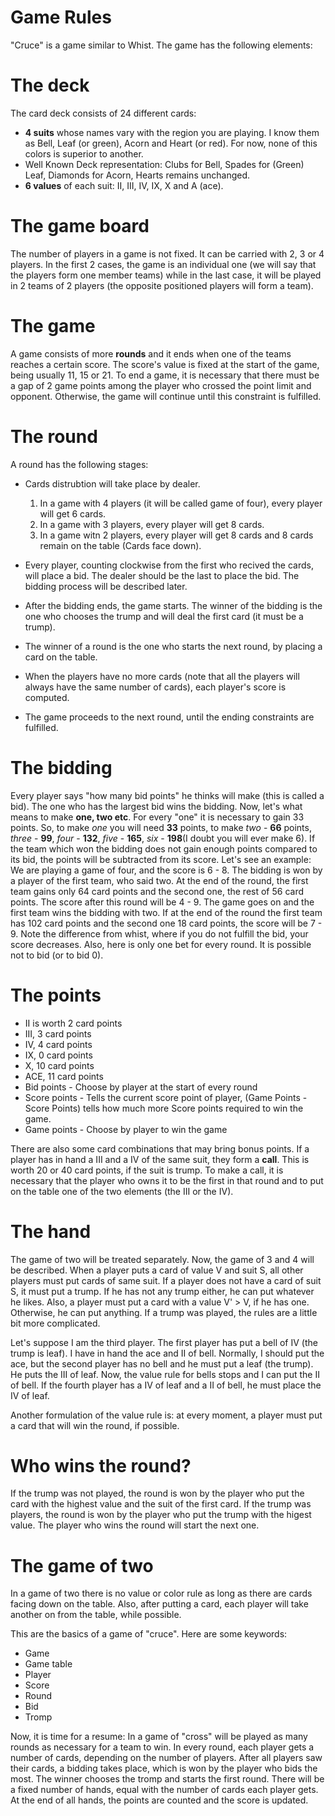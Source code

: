 Game Rules
=========

"Cruce" is a game similar to Whist. The game has the following elements:

# The deck

The card deck consists of 24 different cards:
* __4 suits__ whose names vary with the region you are playing. I know them as
  Bell, Leaf (or green), Acorn and Heart (or red). For now, none of this colors 
  is superior to another. 
* Well Known Deck representation: Clubs for Bell, Spades for (Green) Leaf,
  Diamonds for Acorn, Hearts remains unchanged.
* __6 values__ of each suit: II, III, IV, IX, X and A (ace).

# The game board
The number of players in a game is not fixed. It can be carried with 2, 3 or 4
players. In the first 2 cases, the game is an individual one (we will say that
the players form one member teams) while in the last case, it will be played in
2 teams of 2 players (the opposite positioned players will form a team).

# The game

A game consists of more __rounds__ and it ends when one of the teams reaches a
certain score. The score's value is fixed at the start of the game, being
usually 11, 15 or 21. To end a game, it is necessary that there must be a gap of
2 game points among the player who crossed the point limit and opponent.
Otherwise, the game will continue until this constraint is fulfilled.

# The round

A round has the following stages:

* Cards distrubtion will take place by dealer.
    1. In a game with 4 players (it will be called game of four), every player
       will get 6 cards.
    2. In a game with 3 players, every player will get 8 cards.
    3. In a game witn 2 players, every player will get 8 cards and 8 cards
       remain on the table (Cards face down).

* Every player, counting clockwise from the first who recived the cards, will
  place a bid. The dealer should be the last to place the bid. The bidding
  process will be described later.
* After the bidding ends, the game starts. The winner of the bidding is the one
  who chooses the trump and will deal the first card (it must be a trump). 
* The winner of a round is the one who starts the next round, by placing a card
  on the table.
* When the players have no more cards (note that all the players will always
  have the same number of cards), each player's score is computed.
* The game proceeds to the next round, until the ending constraints are
  fulfilled.


# The bidding

Every player says "how many bid points" he thinks will make (this is called a 
bid). The one who has the largest bid wins the bidding. Now, let's what means to
make __one, two etc__.
For every "one" it is necessary to gain 33 points. So, to make _one_ you will
need __33__ points, to make _two_ - __66__ points, _three_ - __99__,
_four_ - __132__, _five_ - __165__, _six_ - __198__(I doubt you will ever make 6).
If the team which won the bidding does not gain enough points compared to its
bid, the points will be subtracted from its score. Let's see an example:
We are playing a game of four, and the score is 6 - 8. The bidding is won by a
player of the first team, who said two. At the end of the round, the first team 
gains only 64 card points and the second one, the rest of 56 card points. The
score after this round will be 4 - 9. The game goes on and the first team wins
the bidding with two. If at the end of the round the first team has 102 card
points and the second one 18 card points, the score will be 7 - 9. Note the
difference from whist, where if you do not fulfill the bid, your score 
decreases. Also, here is only one bet for every round. It is possible not to bid
(or to bid 0).

# The points

* II is worth 2 card points
* III, 3 card points
* IV, 4 card points
* IX, 0 card points
* X, 10 card points
* ACE, 11 card points
* Bid points - Choose by player at the start of every round
* Score points - Tells the current score point of player, (Game Points - Score
  Points) tells how much more Score points
  required to win the game.
* Game points - Choose by player to win the game


There are also some card combinations that may bring bonus points. If a player
has in hand a III and a IV of the same suit, they form a __call__. This is worth
20 or 40 card points, if the suit is trump. To make a call, it is necessary that
the player who owns it to be the first in that round and to put on the table one
of the two elements (the III or the IV).

# The hand

The game of two will be treated separately. Now, the game of 3 and 4 will be
described.
When a player puts a card of value V and suit S, all other players must put
cards of same suit. If a player does not have a card of suit S, it must put a
trump. If he has not any trump either, he can put whatever he likes. Also, a
player must put a card with a value V' > V, if he has one. Otherwise, he can put
anything. If a trump was played, the rules are a little bit more complicated.

Let's suppose I am the third player. The first player has put a bell of IV (the
trump is leaf). I have in hand the ace and II of bell. Normally, I should put
the ace, but the second player has no bell and he must put a leaf (the trump).
He puts the III of leaf. Now, the value rule for bells stops and I can put the
II of bell. If the fourth player has a IV of leaf and a II of bell, he must
place the IV of leaf.

Another formulation of the value rule is: at every moment, a player must put a
card that will win the round, if possible.

# Who wins the round?

If the trump was not played, the round is won by the player who put the card
with the highest value and the suit of the first card.
If the trump was players, the round is won by the player who put the trump with
the higest value.
The player who wins the round will start the next one.

# The game of two

In a game of two there is no value or color rule as long as there are cards
facing down on the table. Also, after putting a card, each player will take
another on from the table, while possible.


This are the basics of a game of "cruce". Here are some keywords:
* Game
* Game table
* Player
* Score
* Round
* Bid
* Tromp

Now, it is time for a resume:
In a game of "cross" will be played as many rounds as necessary for a team to
win. In every round, each player gets a number of cards, depending on the number
of players. After all players saw their cards, a bidding takes place, which is
won by the player who bids the most. The winner chooses the tromp and starts the
first round. There will be a fixed number of hands, equal with the number of
cards each player gets. At the end of all hands, the points are counted and the
score is updated.

